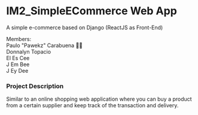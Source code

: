 # IM2_SimpleECommerce Web App
A simple e-commerce based on Django (ReactJS as Front-End)

Members:<br>
Paulo "Pawekz" Carabuena 👳‍♂️ <br>
Donnalyn Topacio<br>
El Es Cee<br>
J Em Bee<br>
J Ey Dee<br>

### Project Description
Similar to an online shopping web application where you can buy a product from a certain supplier and keep track of the transaction and delivery.
